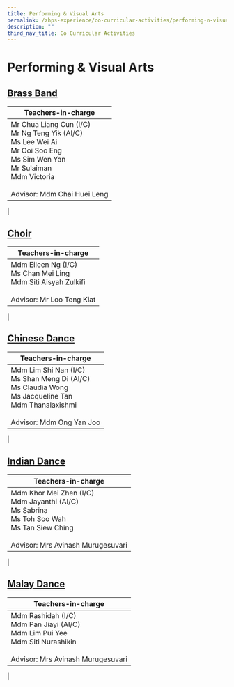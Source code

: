```yaml
---
title: Performing & Visual Arts
permalink: /zhps-experience/co-curricular-activities/performing-n-visual-arts/
description: ""
third_nav_title: Co Curricular Activities
---
```

# Performing & Visual Arts

[Brass Band](/performing-and-visual-arts/brass-band)
----------

| Teachers-in-charge |
|---|
| Mr Chua Liang Cun (I/C)<br>Mr Ng Teng Yik (AI/C)<br>Ms Lee Wei Ai<br>Mr Ooi Soo Eng<br>Ms Sim Wen Yan<br>Mr Sulaiman<br>Mdm Victoria<br><br>Advisor: Mdm Chai Huei Leng |
|

[Choir](/performing-and-visual-arts/choir)
-----

| Teachers-in-charge |
|---|
| Mdm Eileen Ng (I/C)<br>Ms Chan Mei Ling<br>Mdm Siti Aisyah Zulkifi<br><br>Advisor: Mr Loo Teng Kiat |
|

[Chinese Dance](/performing-and-visual-arts/chinese-dance)
-------------

| Teachers-in-charge |
|---|
| Mdm Lim Shi Nan (I/C)<br>Ms Shan Meng Di (AI/C)<br>Ms Claudia Wong<br>Ms Jacqueline Tan<br>Mdm Thanalaxishmi<br><br>Advisor: Mdm Ong Yan Joo |
|

[Indian Dance](/performing-and-visual-arts/indian-dance)
------------

| Teachers-in-charge |
|---|
| Mdm Khor Mei Zhen (I/C)<br>Mdm Jayanthi (AI/C)<br>Ms Sabrina<br>Ms Toh Soo Wah<br>Ms Tan Siew Ching<br><br>Advisor: Mrs Avinash Murugesuvari |
|

[Malay Dance](/performing-and-visual-arts/malay-dance)
-----------

| Teachers-in-charge |
|---|
| Mdm Rashidah (I/C)<br>Mdm Pan Jiayi (AI/C)<br>Mdm Lim Pui Yee<br>Mdm Siti Nurashikin<br><br>Advisor: Mrs Avinash Murugesuvari |
|